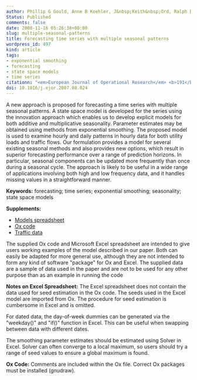 ```yaml
---
author: Phillip G Gould, Anne B Koehler, J&nbsp;Keith&nbsp;Ord, Ralph D Snyder, Rob&nbsp;J&nbsp;Hyndman, Farshid Vahid-Araghi
Status: Published
comments: false
date: 2008-11-16 05:26:38+00:00
slug: multiple-seasonal-patterns
title: Forecasting time series with multiple seasonal patterns
wordpress_id: 497
kind: article
tags:
- exponential smoothing
- forecasting
- state space models
- time series
citationn: "<em>European Journal of Operational Research</em> <b>191</b>(1), 207–220"
doi: 10.1016/j.ejor.2007.08.024
---
```


A new approach is proposed for forecasting a time series with multiple seasonal patterns. A state space model is developed for the series using the innovation approach which enables us to develop explicit models for both additive and multiplicative seasonality. Parameter estimates may be obtained using methods from exponential smoothing. The proposed model is used to examine hourly and daily patterns in hourly data for both utility loads and traffic flows. Our formulation provides a model for several existing seasonal methods and also provides new options, which result in superior forecasting performance over a range of prediction horizons. In particular, seasonal components can be updated more frequently than once during a seasonal cycle. The approach is likely to be useful in a wide range of applications involving both high and low frequency data, and it handles missing values in a straightforward manner.

**Keywords:** forecasting; time series; exponential smoothing; seasonality; state space models

**Supplements:**

  * [Models spreadsheet](/files/multiseasonal/model.xls)
  * [Ox code](/files/multiseasonal/mseas.ox)
  * [Traffic data](/files/multiseasonal/traffic.xls)

The supplied Ox code and Microsoft Excel spreadsheet are intended to give users working examples of the model described in our paper. Both can easily be adapted for more general use, although they are not intended to form any kind of software "package" for Ox and Excel. The supplied data are a sample of data used in the paper and are not to be used for any other purpose than as an example in running the code

**Notes on Excel Spreadsheet:** The Excel spreadsheet does not contain the data used for seed estimation in the Ox code. The seeds used in the Excel model are imported from Ox. The procedure for seed estimation is cumbersome in Excel and is omitted.

For dated data, the day-of-week dummies can be generated via the "weekday()" and "if()" function in Excel. This can be useful when swapping between data with different dates.

The smoothing parameter estimates should be estimated using Solver in Excel. Solver can often converge to a local maximum, so users should try a range of seed values to ensure a global maximum is found.

**Ox Code:** Comments are included within the Ox file. Correct Ox packages must be installed (gnudraw).

